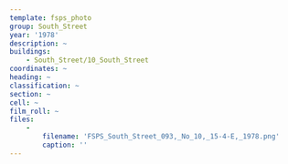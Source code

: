 ```yaml
---
template: fsps_photo
group: South_Street
year: '1978'
description: ~
buildings:
    - South_Street/10_South_Street
coordinates: ~
heading: ~
classification: ~
section: ~
cell: ~
film_roll: ~
files:
    -
        filename: 'FSPS_South_Street_093,_No_10,_15-4-E,_1978.png'
        caption: ''
---
```

